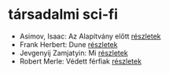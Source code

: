 # társadalmi sci-fi

- Asimov, Isaac: Az Alapítvány előtt [részletek](_details/Asimov%2C%20Isaac.md#id_1183)
- Frank Herbert: Dune [részletek](_details/Frank%20Herbert.md#id_182)
- Jevgenyij Zamjatyin: Mi [részletek](_details/Jevgenyij%20Zamjatyin.md#id_607)
- Robert Merle: Védett férfiak [részletek](_details/Robert%20Merle.md#id_340)